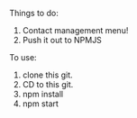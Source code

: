 Things to do: 
1. Contact management menu!
2. Push it out to NPMJS

To use:
1. clone this git.
2. CD to this git.
3. npm install
4. npm start
